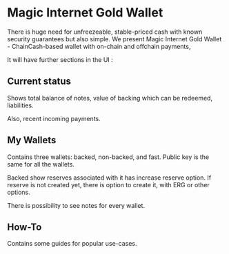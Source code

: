 Magic Internet Gold Wallet
==========================

There is huge need for unfreezeable, stable-priced cash with known security guarantees but also simple. We present 
Magic Internet Gold Wallet - ChainCash-based wallet with on-chain and offchain payments, 

It will have further sections in the UI :

Current status
--------------

Shows total balance of notes, value of backing which can be redeemed, liabilities.

Also, recent incoming payments.

My Wallets
----------

Contains three wallets: backed, non-backed, and fast. Public key is the same for all the wallets.

Backed show reserves associated with it has increase reserve option. If reserve is not created yet, there is option to create it, with ERG or 
other options.

There is possibility to see notes for every wallet.


How-To
------

Contains some guides for popular use-cases.